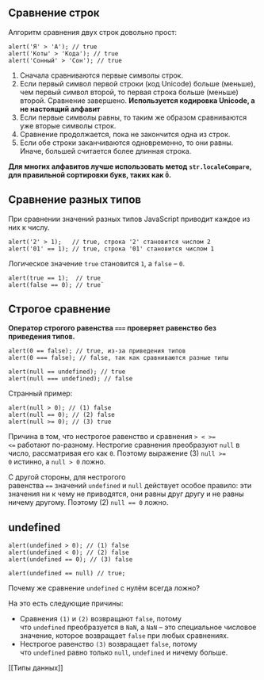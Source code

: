 ## Сравнение строк
Алгоритм сравнения двух строк довольно прост:
```JS
alert('Я' > 'А'); // true
alert('Коты' > 'Кода'); // true 
alert('Сонный' > 'Сон'); // true
```

1. Сначала сравниваются первые символы строк.
2. Если первый символ первой строки (код Unicode) больше (меньше), чем первый символ второй, то первая строка больше (меньше) второй. Сравнение завершено. __Используется кодировка Unicode, а не настоящий алфавит__
3. Если первые символы равны, то таким же образом сравниваются уже вторые символы строк.
4. Сравнение продолжается, пока не закончится одна из строк.
5. Если обе строки заканчиваются одновременно, то они равны. Иначе, большей считается более длинная строка.

__Для многих алфавитов лучше использовать метод `str.localeCompare`, для правильной сортировки букв, таких как `Ö`.__
## Сравнение разных типов
При сравнении значений разных типов JavaScript приводит каждое из них к числу.
```JS
alert('2' > 1);   // true, строка '2' становится числом 2 
alert('01' == 1); // true, строка '01' становится числом 1
```
Логическое значение `true` становится `1`, а `false` – `0`.
```JS
alert(true == 1);  // true
alert(false == 0); // true`
```
## Строгое сравнение
**Оператор строгого равенства `===` проверяет равенство без приведения типов.**
```JS
alert(0 == false); // true, из-за приведения типов
alert(0 === false); // false, так как сравниваются разные типы

alert(null == undefined); // true
alert(null === undefined); // false
```
Странный пример:
```JS
alert(null > 0); // (1) false 
alert(null == 0); // (2) false
alert(null >= 0); // (3) true
```
Причина в том, что нестрогое равенство и сравнения `> < >= <=` работают по-разному. Нестрогие сравнения преобразуют `null` в число, 
рассматривая его как `0`. Поэтому выражение (3) `null >= 0` истинно, а `null > 0` ложно.

С другой стороны, для нестрогого равенства `==` значений `undefined` и `null` действует особое правило: эти значения ни к чему не приводятся, они равны друг другу и не равны ничему другому. Поэтому (2) `null == 0` ложно.
## undefined
```JS
alert(undefined > 0); // (1) false 
alert(undefined < 0); // (2) false
alert(undefined == 0); // (3) false

alert(undefined == null) // true;
```
Почему же сравнение `undefined` с нулём всегда ложно?

На это есть следующие причины:

- Сравнения `(1)` и `(2)` возвращают `false`, потому что `undefined` преобразуется в `NaN`, а `NaN` – это специальное числовое значение, которое возвращает `false` при любых сравнениях.
- Нестрогое равенство `(3)` возвращает `false`, потому что `undefined` равно только `null`, `undefined` и ничему больше.

[[Типы данных]]